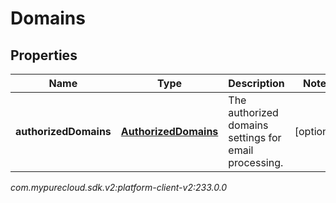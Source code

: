# Domains


## Properties

| Name | Type | Description | Notes |
| ------------ | ------------- | ------------- | ------------- |
| **authorizedDomains** | [**AuthorizedDomains**](AuthorizedDomains) | The authorized domains settings for email processing. |  [optional] |




_com.mypurecloud.sdk.v2:platform-client-v2:233.0.0_
